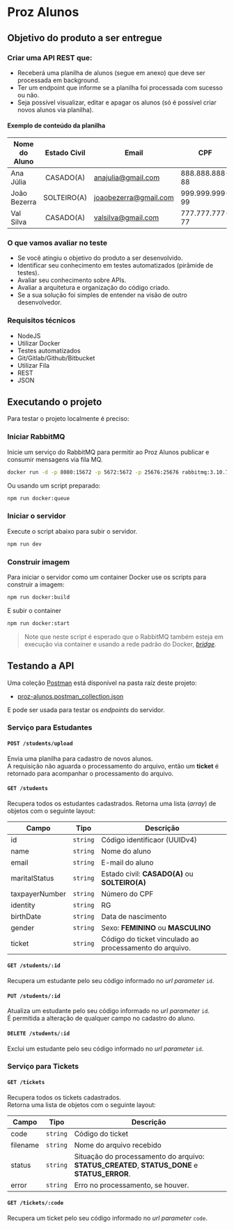 # Proz Alunos

## Objetivo do produto a ser entregue

### Criar uma API REST que:
- Receberá uma planilha de alunos (segue em anexo) que deve ser processada em background.
- Ter um endpoint que informe se a planilha foi processada com sucesso ou não.
- Seja possível visualizar, editar e apagar os alunos (só é possível criar novos alunos via planilha).

#### Exemplo de conteúdo da planilha

| Nome do Aluno | Estado Civil | Email | CPF | RG | Data de Nascimento | Sexo |
|---------------|:------------:|-------|-----|----|:------------------:|:----:|
| Ana Júlia     |CASADO(A)  |anajulia@gmail.com   |888.888.888-88|22.222.222-2|08/29/2021|Feminino|
| João Bezerra  |SOLTEIRO(A)|joaobezerra@gmail.com|999.999.999-99|11.111.111-1|05/27/1946|Masculino|
| Val Silva     |CASADO(A)  |valsilva@gmail.com   |777.777.777-77|33.333.333-3|12/10/1984|Feminino|

### O que vamos avaliar no teste
- Se você atingiu o objetivo do produto a ser desenvolvido.
- Identificar seu conhecimento em testes automatizados (pirâmide de testes).
- Avaliar seu conhecimento sobre APIs.
- Avaliar a arquitetura e organização do código criado.
- Se a sua solução foi simples de entender na visão de outro desenvolvedor.

### Requisitos técnicos

- NodeJS
- Utilizar Docker
- Testes automatizados
- Git/Gitlab/Github/Bitbucket
- Utilizar Fila
- REST
- JSON

## Executando o projeto

Para testar o projeto localmente é preciso:

### Iniciar RabbitMQ

Inicie um serviço do RabbitMQ para permitir ao Proz Alunos publicar e consumir mensagens via fila MQ.

```sh
docker run -d -p 8080:15672 -p 5672:5672 -p 25676:25676 rabbitmq:3.10.7-management
```

Ou usando um script preparado:

```sh
npm run docker:queue
```

### Iniciar o servidor

Execute o script abaixo para subir o servidor.

```sh
npm run dev
```

### Construir imagem

Para iniciar o servidor como um container Docker use os scripts para construir a imagem:

```sh
npm run docker:build
```

E subir o container

```sh
npm run docker:start
```

> Note que neste script é esperado que o RabbitMQ também esteja em execução via container e usando a rede padrão do Docker, [*bridge*](https://docs.docker.com/network/network-tutorial-standalone/).

## Testando a API

Uma coleção [Postman](https://www.postman.com/downloads/) está disponível na pasta raíz deste projeto:

- [proz-alunos.postman_collection.json](./proz-alunos.postman_collection.json)

E pode ser usada para testar os *endpoints* do servidor.

### Serviço para Estudantes

#### `POST /students/upload`

Envia uma planilha para cadastro de novos alunos.\
A requisição não aguarda o processamento do arquivo, então um **ticket** é retornado para acompanhar o processamento do arquivo.

#### `GET /students`

Recupera todos os estudantes cadastrados.
Retorna uma lista (*array*) de objetos com o seguinte layout:

| Campo | Tipo | Descrição |
|-------|------|-----------|
| id         | `string` | Código identificaor (UUIDv4)
| name       | `string` | Nome do aluno
| email      | `string` | E-mail do aluno
| maritalStatus  | `string` | Estado civil: **CASADO(A)** ou **SOLTEIRO(A)**
| taxpayerNumber | `string` | Número do CPF
| identity   | `string` | RG
| birthDate  | `string` | Data de nascimento
| gender     | `string` | Sexo: **FEMININO** ou **MASCULINO**
| ticket     | `string` | Código do ticket vinculado ao processamento do arquivo.

#### `GET /students/:id`

Recupera um estudante pelo seu código informado no *url parameter* `id`.

#### `PUT /students/:id`

Atualiza um estudante pelo seu código informado no *url parameter* `id`.\
É permitida a alteração de qualquer campo no cadastro do aluno.

#### `DELETE /students/:id`

Exclui um estudante pelo seu código informado no *url parameter* `id`.

### Serviço para Tickets

#### `GET /tickets`

Recupera todos os tickets cadastrados.\
Retorna uma lista de objetos com o seguinte layout:

| Campo | Tipo | Descrição |
|-------|------|-----------|
| code     | `string` | Código do ticket
| filename | `string` | Nome do arquivo recebido
| status   | `string` | Situação do processamento do arquivo: **STATUS_CREATED**, **STATUS_DONE** e **STATUS_ERROR**.
| error    | `string` | Erro no processamento, se houver.

#### `GET /tickets/:code`

Recupera um ticket pelo seu código informado no *url parameter* `code`.
